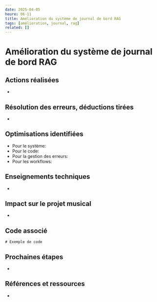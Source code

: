 ```yaml
---
date: 2025-04-05
heure: 06-11
title: Amélioration du système de journal de bord RAG
tags: [amélioration, journal, rag]
related: []
---
```


# Amélioration du système de journal de bord RAG

## Actions réalisées
-

## Résolution des erreurs, déductions tirées
-

## Optimisations identifiées
- Pour le système:
- Pour le code:
- Pour la gestion des erreurs:
- Pour les workflows:

## Enseignements techniques
-

## Impact sur le projet musical
-

## Code associé
```
# Exemple de code
```

## Prochaines étapes
-

## Références et ressources
-
